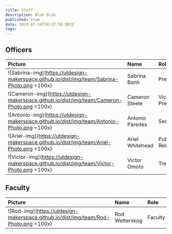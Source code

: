 ```yaml
---
title: Staff
description: Blah Blah
published: true
date: 2019-07-14T18:27:50.802Z
tags: 
---
```

## Officers
| Picture | Name | Role |
| :--------- | :--------- | :--------- |
| ![Sabrina-img](https://utdesign-makerspace.github.io/dist/img/team/Sabrina-Photo.png =100x)| Sabrina Banh | President | 
| ![Cameron-img](https://utdesign-makerspace.github.io/dist/img/team/Cameron-Photo.png =100x)| Cameron Steele | Vice President | 
| ![Antonio-img](https://utdesign-makerspace.github.io/dist/img/team/Antonio-Photo.png =100x)| Antonio Paredes | Secretary | 
| ![Ariel-img](https://utdesign-makerspace.github.io/dist/img/team/Ariel-Photo.png =100x)| Ariel Whitehead | Public Relations | 
| ![Victor-img](https://utdesign-makerspace.github.io/dist/img/team/Victor-Photo.png =100x)| Victor Omoto | Treasurer | 

## Faculty
| Picture | Name | Role |
| :--------- | :--------- | :--------- |
| ![Rod-img](https://utdesign-makerspace.github.io/dist/img/team/Rod-Photo.png =100x)| Rod Wetterskog | Faculty | 
